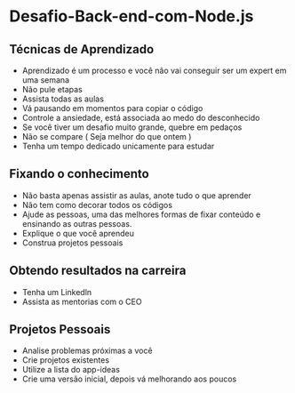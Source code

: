 # Desafio-Back-end-com-Node.js

## Técnicas de Aprendizado

- Aprendizado é um processo e você não vai conseguir ser um expert em uma semana
- Não pule etapas
- Assista todas as aulas
- Vá pausando em momentos para copiar o código
- Controle a ansiedade, está associada ao medo do desconhecido
- Se você tiver um desafio muito grande, quebre em pedaços
- Não se compare ( Seja melhor do que ontem )
- Tenha um tempo dedicado unicamente para estudar


## Fixando o conhecimento

- Não basta apenas assistir as aulas, anote tudo o que aprender
- Não tem como decorar todos os códigos
- Ajude as pessoas, uma das melhores formas de fixar conteúdo e ensinando as outras pessoas.
- Explique o que você aprendeu
- Construa projetos pessoais


## Obtendo resultados na carreira

- Tenha um Linkedln
- Assista as mentorias com o CEO


## Projetos Pessoais

- Analise problemas próximas a você
- Crie projetos existentes
- Utilize a lista do app-ideas
- Crie uma versão inicial, depois vá melhorando aos poucos
